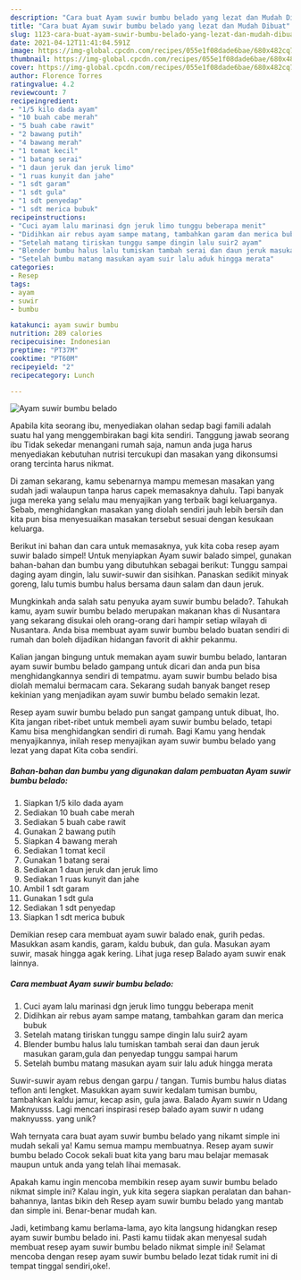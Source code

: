 ```yaml
---
description: "Cara buat Ayam suwir bumbu belado yang lezat dan Mudah Dibuat"
title: "Cara buat Ayam suwir bumbu belado yang lezat dan Mudah Dibuat"
slug: 1123-cara-buat-ayam-suwir-bumbu-belado-yang-lezat-dan-mudah-dibuat
date: 2021-04-12T11:41:04.591Z
image: https://img-global.cpcdn.com/recipes/055e1f08dade6bae/680x482cq70/ayam-suwir-bumbu-belado-foto-resep-utama.jpg
thumbnail: https://img-global.cpcdn.com/recipes/055e1f08dade6bae/680x482cq70/ayam-suwir-bumbu-belado-foto-resep-utama.jpg
cover: https://img-global.cpcdn.com/recipes/055e1f08dade6bae/680x482cq70/ayam-suwir-bumbu-belado-foto-resep-utama.jpg
author: Florence Torres
ratingvalue: 4.2
reviewcount: 7
recipeingredient:
- "1/5 kilo dada ayam"
- "10 buah cabe merah"
- "5 buah cabe rawit"
- "2 bawang putih"
- "4 bawang merah"
- "1 tomat kecil"
- "1 batang serai"
- "1 daun jeruk dan jeruk limo"
- "1 ruas kunyit dan jahe"
- "1 sdt garam"
- "1 sdt gula"
- "1 sdt penyedap"
- "1 sdt merica bubuk"
recipeinstructions:
- "Cuci ayam lalu marinasi dgn jeruk limo tunggu beberapa menit"
- "Didihkan air rebus ayam sampe matang, tambahkan garam dan merica bubuk"
- "Setelah matang tiriskan tunggu sampe dingin lalu suir2 ayam"
- "Blender bumbu halus lalu tumiskan tambah serai dan daun jeruk masukan garam,gula dan penyedap tunggu sampai harum"
- "Setelah bumbu matang masukan ayam suir lalu aduk hingga merata"
categories:
- Resep
tags:
- ayam
- suwir
- bumbu

katakunci: ayam suwir bumbu 
nutrition: 289 calories
recipecuisine: Indonesian
preptime: "PT37M"
cooktime: "PT60M"
recipeyield: "2"
recipecategory: Lunch

---
```



![Ayam suwir bumbu belado](https://img-global.cpcdn.com/recipes/055e1f08dade6bae/680x482cq70/ayam-suwir-bumbu-belado-foto-resep-utama.jpg)

Apabila kita seorang ibu, menyediakan olahan sedap bagi famili adalah suatu hal yang menggembirakan bagi kita sendiri. Tanggung jawab seorang ibu Tidak sekedar menangani rumah saja, namun anda juga harus menyediakan kebutuhan nutrisi tercukupi dan masakan yang dikonsumsi orang tercinta harus nikmat.

Di zaman  sekarang, kamu sebenarnya mampu memesan masakan yang sudah jadi walaupun tanpa harus capek memasaknya dahulu. Tapi banyak juga mereka yang selalu mau menyajikan yang terbaik bagi keluarganya. Sebab, menghidangkan masakan yang diolah sendiri jauh lebih bersih dan kita pun bisa menyesuaikan masakan tersebut sesuai dengan kesukaan keluarga. 

Berikut ini bahan dan cara untuk memasaknya, yuk kita coba resep ayam suwir balado simpel! Untuk menyiapkan Ayam suwir balado simpel, gunakan bahan-bahan dan bumbu yang dibutuhkan sebagai berikut: Tunggu sampai daging ayam dingin, lalu suwir-suwir dan sisihkan. Panaskan sedikit minyak goreng, lalu tumis bumbu halus bersama daun salam dan daun jeruk.

Mungkinkah anda salah satu penyuka ayam suwir bumbu belado?. Tahukah kamu, ayam suwir bumbu belado merupakan makanan khas di Nusantara yang sekarang disukai oleh orang-orang dari hampir setiap wilayah di Nusantara. Anda bisa membuat ayam suwir bumbu belado buatan sendiri di rumah dan boleh dijadikan hidangan favorit di akhir pekanmu.

Kalian jangan bingung untuk memakan ayam suwir bumbu belado, lantaran ayam suwir bumbu belado gampang untuk dicari dan anda pun bisa menghidangkannya sendiri di tempatmu. ayam suwir bumbu belado bisa diolah memalui bermacam cara. Sekarang sudah banyak banget resep kekinian yang menjadikan ayam suwir bumbu belado semakin lezat.

Resep ayam suwir bumbu belado pun sangat gampang untuk dibuat, lho. Kita jangan ribet-ribet untuk membeli ayam suwir bumbu belado, tetapi Kamu bisa menghidangkan sendiri di rumah. Bagi Kamu yang hendak menyajikannya, inilah resep menyajikan ayam suwir bumbu belado yang lezat yang dapat Kita coba sendiri.

<!--inarticleads1-->

##### Bahan-bahan dan bumbu yang digunakan dalam pembuatan Ayam suwir bumbu belado:

1. Siapkan 1/5 kilo dada ayam
1. Sediakan 10 buah cabe merah
1. Sediakan 5 buah cabe rawit
1. Gunakan 2 bawang putih
1. Siapkan 4 bawang merah
1. Sediakan 1 tomat kecil
1. Gunakan 1 batang serai
1. Sediakan 1 daun jeruk dan jeruk limo
1. Sediakan 1 ruas kunyit dan jahe
1. Ambil 1 sdt garam
1. Gunakan 1 sdt gula
1. Sediakan 1 sdt penyedap
1. Siapkan 1 sdt merica bubuk


Demikian resep cara membuat ayam suwir balado enak, gurih pedas. Masukkan asam kandis, garam, kaldu bubuk, dan gula. Masukan ayam suwir, masak hingga agak kering. Lihat juga resep Balado ayam suwir enak lainnya. 

<!--inarticleads2-->

##### Cara membuat Ayam suwir bumbu belado:

1. Cuci ayam lalu marinasi dgn jeruk limo tunggu beberapa menit
1. Didihkan air rebus ayam sampe matang, tambahkan garam dan merica bubuk
1. Setelah matang tiriskan tunggu sampe dingin lalu suir2 ayam
1. Blender bumbu halus lalu tumiskan tambah serai dan daun jeruk masukan garam,gula dan penyedap tunggu sampai harum
1. Setelah bumbu matang masukan ayam suir lalu aduk hingga merata


Suwir-suwir ayam rebus dengan garpu / tangan. Tumis bumbu halus diatas teflon anti lengket. Masukkan ayam suwir kedalam tumisan bumbu, tambahkan kaldu jamur, kecap asin, gula jawa. Balado Ayam suwir n Udang Maknyusss. Lagi mencari inspirasi resep balado ayam suwir n udang maknyusss. yang unik? 

Wah ternyata cara buat ayam suwir bumbu belado yang nikamt simple ini mudah sekali ya! Kamu semua mampu membuatnya. Resep ayam suwir bumbu belado Cocok sekali buat kita yang baru mau belajar memasak maupun untuk anda yang telah lihai memasak.

Apakah kamu ingin mencoba membikin resep ayam suwir bumbu belado nikmat simple ini? Kalau ingin, yuk kita segera siapkan peralatan dan bahan-bahannya, lantas bikin deh Resep ayam suwir bumbu belado yang mantab dan simple ini. Benar-benar mudah kan. 

Jadi, ketimbang kamu berlama-lama, ayo kita langsung hidangkan resep ayam suwir bumbu belado ini. Pasti kamu tiidak akan menyesal sudah membuat resep ayam suwir bumbu belado nikmat simple ini! Selamat mencoba dengan resep ayam suwir bumbu belado lezat tidak rumit ini di tempat tinggal sendiri,oke!.

